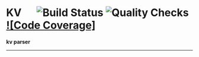 # KV &emsp; ![Build Status] ![Quality Checks] [![Code Coverage]][codecov.io]

[Build Status]: https://github.com/wayfair-incubator/kv/workflows/Tests/badge.svg
[Quality Checks]: https://github.com/wayfair-incubator/kv/workflows/Tests/badge.svg
[codecov.io]: https://codecov.io/gh/wayfair-incubator/kv

**kv parser**

---

